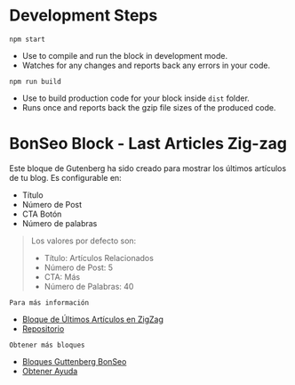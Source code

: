# Development Steps
 `npm start`
- Use to compile and run the block in development mode.
- Watches for any changes and reports back any errors in your code.

`npm run build`
- Use to build production code for your block inside `dist` folder.
- Runs once and reports back the gzip file sizes of the produced code.


# BonSeo Block - Last Articles Zig-zag

Este bloque de Gutenberg ha sido creado para mostrar los últimos artículos de tu blog. 
Es configurable en:
- Título 
- Número de Post
- CTA Botón 
- Número de palabras
> Los valores por defecto son:
> - Título: Artículos Relacionados
> - Número de Post: 5
> - CTA: Más
> - Número de Palabras: 40

`Para más información`
- [Bloque de Últimos Artículos en ZigZag](https://www.bonseo.es/wordpress-gutenberg/ultimos-articulos-zigzag)
- [Repositorio](https://gitlab.com/bonseo-guttenberg/bs-last-articles-zig-zag)

`Obtener más bloques`
- [Bloques Guttenberg BonSeo](https://www.bonseo.es/wordpress-gutenberg)
- [Obtener Ayuda](https://www.bonseo.es/)
